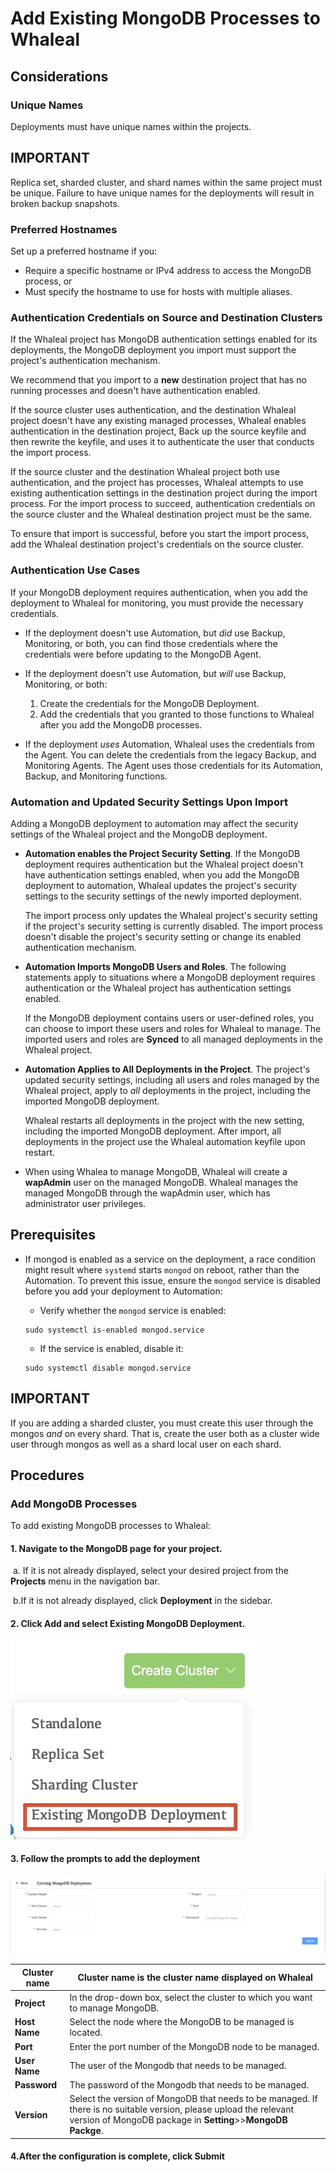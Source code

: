 # Add Existing MongoDB Processes to Whaleal



## Considerations

### Unique Names

Deployments must have unique names within the projects.



## IMPORTANT

Replica set, sharded cluster, and shard names within the same project must be unique. Failure to have unique names for the deployments will result in broken backup snapshots.

### Preferred Hostnames

Set up a preferred hostname if you:

- Require a specific hostname or IPv4 address to access the MongoDB process, or
- Must specify the hostname to use for hosts with multiple aliases.

### Authentication Credentials on Source and Destination Clusters

If the Whaleal project has MongoDB authentication settings enabled for its deployments, the MongoDB deployment you import must support the project's authentication mechanism.

We recommend that you import to a **new** destination project that has no running processes and doesn't have authentication enabled.

If the source cluster uses authentication, and the destination Whaleal project doesn't have any existing managed processes, Whaleal enables authentication in the destination project, Back up the source keyfile and then rewrite the keyfile, and uses it to authenticate the user that conducts the import process.

If the source cluster and the destination Whaleal project both use authentication, and the project has processes, Whaleal attempts to use existing authentication settings in the destination project during the import process. For the import process to succeed, authentication credentials on the source cluster and the Whaleal destination project must be the same.

To ensure that import is successful, before you start the import process, add the Whaleal destination project's credentials on the source cluster. 



### Authentication Use Cases

If your MongoDB deployment requires authentication, when you add the deployment to Whaleal for monitoring, you must provide the necessary credentials.

- If the deployment doesn't use Automation, but *did* use Backup, Monitoring, or both, you can find those credentials where the credentials were before updating to the MongoDB Agent.

- If the deployment doesn't use Automation, but *will* use Backup, Monitoring, or both:
  1. Create the credentials for the MongoDB Deployment. 
  2. Add the credentials that you granted to those functions to Whaleal after you add the MongoDB processes. 
  
- If the deployment *uses* Automation,  Whaleal uses the credentials from the Agent. You can delete the credentials from the legacy Backup, and Monitoring Agents. The Agent uses those credentials for its Automation, Backup, and Monitoring functions.

  



### Automation and Updated Security Settings Upon Import

Adding a MongoDB deployment to automation may affect the security settings of the Whaleal project and the MongoDB deployment.

- **Automation enables the Project Security Setting**. If the MongoDB deployment requires authentication but the Whaleal project doesn't have authentication settings enabled, when you add the MongoDB deployment to automation, Whaleal updates the project's security settings to the security settings of the newly imported deployment.

  The import process only updates the Whaleal project's security setting if the project's security setting is currently disabled. The import process doesn't disable the project's security setting or change its enabled authentication mechanism.

- **Automation Imports MongoDB Users and Roles**. The following statements apply to situations where a MongoDB deployment requires authentication or the Whaleal project has authentication settings enabled.

  If the MongoDB deployment contains users or user-defined roles, you can choose to import these users and roles for Whaleal to manage. The imported users and roles are **Synced** to all managed deployments in the Whaleal project.

- **Automation Applies to All Deployments in the Project**. The project's updated security settings, including all users and roles managed by the Whaleal project, apply to *all* deployments in the project, including the imported MongoDB deployment.

  Whaleal restarts all deployments in the project with the new setting, including the imported MongoDB deployment. After import, all deployments in the project use the Whaleal automation keyfile upon restart.

- When using Whalea to manage MongoDB, Whaleal will create a **wapAdmin** user on the managed MongoDB. Whaleal manages the managed MongoDB through the wapAdmin user, which has administrator user privileges.



## Prerequisites

- If mongod is enabled as a service on the deployment, a race condition might result where `systemd` starts `mongod` on reboot, rather than the Automation. To prevent this issue, ensure the `mongod` service is disabled before you add your deployment to Automation:

  - Verify whether the `mongod` service is enabled:

  ```shell
  sudo systemctl is-enabled mongod.service
  ```

  - If the service is enabled, disable it:

  ```shell
  sudo systemctl disable mongod.service
  ```
  
  

## IMPORTANT

If you are adding a sharded cluster, you must create this user through the mongos *and* on every shard. That is, create the user both as a cluster wide user through mongos as well as a shard local user on each shard.

## Procedures

### Add MongoDB Processes

To add existing MongoDB processes to Whaleal:

#### 1.  Navigate to the **MongoDB** page for your project.

​	a. If it is not already displayed, select your desired project from the **Projects** menu in the navigation bar.

​	b.If it is not already displayed, click **Deployment** in the sidebar.

#### 2. Click **Add** and select **Existing MongoDB Deployment**.



![StandaloneAdvanced](../images/04-CreateDeployment/addExistProcess.png)

#### 3. Follow the prompts to add the deployment

![StandaloneAdvanced](../images/04-CreateDeployment/configAdd.png)



| **Cluster name** | Cluster name is the cluster name displayed on Whaleal        |
| ---------------- | ------------------------------------------------------------ |
| **Project**      | In the drop-down box, select the cluster to which you want to manage MongoDB. |
| **Host Name**    | Select the node where the MongoDB to be managed is located.  |
| **Port**         | Enter the port number of the MongoDB node to be managed.     |
| **User Name**    | The user of the Mongodb that needs to be managed.            |
| **Password**     | The password of the Mongodb that needs to be managed.        |
| **Version**      | Select the version of MongoDB that needs to be managed. If there is no suitable version, please upload the relevant version of MongoDB package in **Setting**>>**MongoDB Packge**. |

#### 4.After the configuration is complete, click **Submit**
